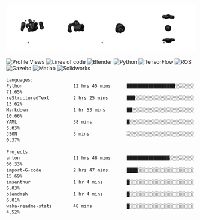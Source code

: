 ![cubes](https://github.com/imsenthur/imsenthur/blob/master/cubes.gif)

<!--START_SECTION:waka-->
![Profile Views](http://img.shields.io/badge/Profile%20views-191-blue)
![Lines of code](https://img.shields.io/badge/From%20%22Hello%2C%20World%21%22%2C%20I%27ve%20written-561329%20lines%20of%20code-blue)
![Blender](https://img.shields.io/badge/-Blender-orange)
![Python](https://img.shields.io/badge/-Python-blue)
![TensorFlow](https://img.shields.io/badge/-TensorFlow-ff8c00)
![ROS](https://img.shields.io/badge/-ROS-20b2aa)
![Gazebo](https://img.shields.io/badge/-Gazebo-lightgrey)
![Matlab](https://img.shields.io/badge/-Matlab-ffd700)
![Solidworks](https://img.shields.io/badge/-Solidworks-red)
```text
Languages: 
Python                   12 hrs 45 mins      ██████████████████░░░░░░░   71.65% 
reStructuredText         2 hrs 25 mins       ███░░░░░░░░░░░░░░░░░░░░░░   13.62% 
Markdown                 1 hr 53 mins        ██░░░░░░░░░░░░░░░░░░░░░░░   10.66% 
YAML                     38 mins             █░░░░░░░░░░░░░░░░░░░░░░░░   3.63% 
JSON                     3 mins              ░░░░░░░░░░░░░░░░░░░░░░░░░   0.37%

Projects: 
anton                    11 hrs 48 mins      ████████████████░░░░░░░░░   66.33% 
import-G-code            2 hrs 47 mins       ████░░░░░░░░░░░░░░░░░░░░░   15.69% 
imsenthur                1 hr 4 mins         █░░░░░░░░░░░░░░░░░░░░░░░░   6.03% 
blendmsh                 1 hr 4 mins         █░░░░░░░░░░░░░░░░░░░░░░░░   6.01% 
waka-readme-stats        48 mins             █░░░░░░░░░░░░░░░░░░░░░░░░   4.52%
```


<!--END_SECTION:waka-->

